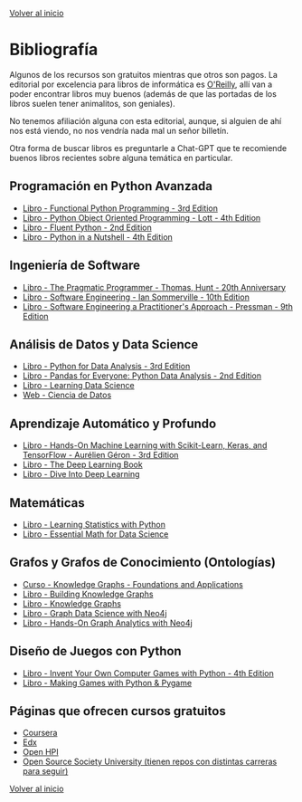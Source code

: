 [Volver al inicio](/README.md)

# Bibliografía

Algunos de los recursos son gratuitos mientras que otros son pagos. La editorial por excelencia para libros de informática es [O'Reilly](https://www.oreilly.com/), allí van a poder encontrar libros muy buenos (además de que las portadas de los libros suelen tener animalitos, son geniales).

No tenemos afiliación alguna con esta editorial, aunque, si alguien de ahí nos está viendo, no nos vendría nada mal un señor billetín.

Otra forma de buscar libros es preguntarle a Chat-GPT que te recomiende buenos libros recientes sobre alguna temática en particular.


## Programación en Python Avanzada

* [Libro - Functional Python Programming - 3rd Edition](https://www.oreilly.com/library/view/functional-python-programming/9781803232577/)
* [Libro - Python Object Oriented Programming - Lott - 4th Edition](https://www.oreilly.com/library/view/python-object-oriented-programming/9781801077262/)
* [Libro - Fluent Python - 2nd Edition](https://www.oreilly.com/library/view/fluent-python-2nd/9781492056348/)
* [Libro - Python in a Nutshell - 4th Edition](https://www.oreilly.com/library/view/python-in-a/9781098113544/)


## Ingeniería de Software

* [Libro - The Pragmatic Programmer - Thomas, Hunt - 20th Anniversary](https://pragprog.com/titles/tpp20/the-pragmatic-programmer-20th-anniversary-edition/)
* [Libro - Software Engineering - Ian Sommerville - 10th Edition](https://www.pearson.com/en-us/subject-catalog/p/software-engineering/P200000003258?view=educator)
* [Libro - Software Engineering a Practitioner's Approach - Pressman - 9th Edition](https://www.mheducation.com/highered/product/software-engineering-practitioner-s-approach-pressman-maxim/M9781259872976.html)


## Análisis de Datos y Data Science

* [Libro - Python for Data Analysis - 3rd Edition](https://www.oreilly.com/library/view/python-for-data/9781098104023/)
* [Libro - Pandas for Everyone: Python Data Analysis - 2nd Edition](https://www.oreilly.com/library/view/pandas-for-everyone/9780137891146/)
* [Libro - Learning Data Science](https://www.oreilly.com/library/view/learning-data-science/9781098112998/)
* [Web - Ciencia de Datos](https://cienciadedatos.net/)


## Aprendizaje Automático y Profundo

* [Libro - Hands-On Machine Learning with Scikit-Learn, Keras, and TensorFlow - Aurélien Géron - 3rd Edition](https://www.oreilly.com/library/view/hands-on-machine-learning/9781098125967/)
* [Libro - The Deep Learning Book](https://www.deeplearningbook.org/)
* [Libro - Dive Into Deep Learning](https://d2l.ai/)


## Matemáticas

* [Libro - Learning Statistics with Python](https://ethanweed.github.io/pythonbook/landingpage.html)
* [Libro - Essential Math for Data Science](https://www.oreilly.com/library/view/essential-math-for/9781098102920/)


## Grafos y Grafos de Conocimiento (Ontologías)

* [Curso - Knowledge Graphs - Foundations and Applications](https://open.hpi.de/courses/knowledgegraphs2023)
* [Libro - Building Knowledge Graphs](https://www.oreilly.com/library/view/building-knowledge-graphs/9781098127091/)
* [Libro - Knowledge Graphs](https://www.oreilly.com/library/view/knowledge-graphs/9781098104863/)
* [Libro - Graph Data Science with Neo4j](https://learning.oreilly.com/library/view/-/9781804612743/)
* [Libro - Hands-On Graph Analytics with Neo4j](https://www.oreilly.com/library/view/hands-on-graph-analytics/9781839212611/)


## Diseño de Juegos con Python

* [Libro - Invent Your Own Computer Games with Python - 4th Edition](https://inventwithpython.com/invent4thed/)
* [Libro - Making Games with Python & Pygame](https://inventwithpython.com/pygame/index.html)


## Páginas que ofrecen cursos gratuitos

* [Coursera](https://www.coursera.org/)
* [Edx](https://www.edx.org/es)
* [Open HPI](https://open.hpi.de/)
* [Open Source Society University (tienen repos con distintas carreras para seguir)](https://github.com/ossu)


[Volver al inicio](/README.md)